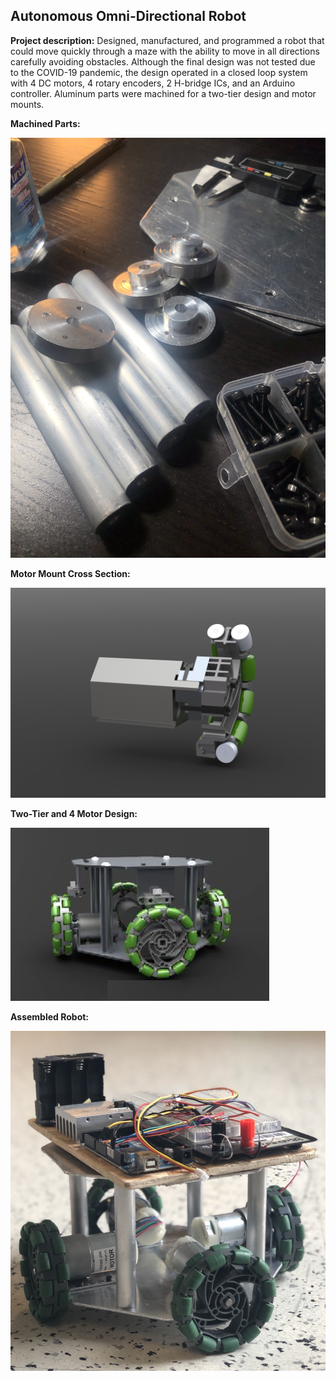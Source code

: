 ## Autonomous Omni-Directional Robot

**Project description:** Designed, manufactured, and programmed a robot that could move quickly through a maze with the ability to move in all directions carefully avoiding obstacles. Although the final design was not tested due to the COVID-19 pandemic, the design operated in a closed loop system with 4 DC motors, 4 rotary encoders, 2 H-bridge ICs, and an Arduino controller. Aluminum parts were machined for a two-tier design and motor mounts.

**Machined Parts:**

<img src="images/IMG_2987.jpg?raw=true"/>

**Motor Mount Cross Section:**

<img src="images/CrossSectionRender.jpg?raw=true"/>

**Two-Tier and 4 Motor Design:**

<img src="images/Render.png?raw=true"/>

**Assembled Robot:**

<img src="images/omnirobot.png?raw=true"/>




